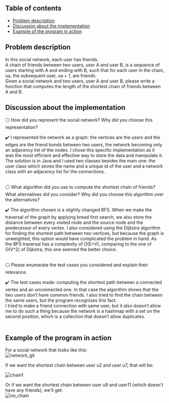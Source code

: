 ## Table of contents
* [Problem description](#problem-description)
* [Discussion about the implementation](#discussion-about-the-implementation)
* [Example of the program in action](#example-of-the-program-in-action)

## Problem description

In this social network, each user has friends. </br>
A chain of friends between two users, user A and user B, is a sequence of users starting with A and ending with B, 
such that for each user in the chain, ua, the subsequent user, ua + 1, are friends. <br>
Given a social network and two users, user A and user B, please write a function that computes the length of the shortest chain of friends between A and B. <br>

## Discussion about the implementation

:white_circle: How did you represent the social network? Why did you choose this representation? </br>

:heavy_check_mark: I represented the network as a graph: the vertices are the users and the edges are the friend bonds between two users, the network becoming only an adjacency list of the nodes. 
I chose this specific implementation as it was the most efficient and effective way to store the data and manipulate it.
The solution is in Java and I used two classes besides the main one: 
the user class which stores the name and a unique id of the user and a network class with an adjacency list for the connections. </br></br>

:white_circle:	What algorithm did you use to compute the shortest chain of friends? What alternatives did you consider? 
Why did you choose this algorithm over the alternatives? </br>

:heavy_check_mark: The algorithm chosen is a slightly changed BFS. When we make the traversal of the graph by applying bread first search, 
we also store the distance between every visited node and the source node and the predecessor of every vertex. 
I also considered using the Dijkstra algorithm for finding the shortest path between two vertices,
but because the graph is unweighted, this option would have complicated the problem in hand.
As the BFS traversal has a complexity of O(E+V), comparing to the one of O(V^2) of Dijkstra, this one seemed the better choice. </br></br>

:white_circle: Please enumerate the test cases you considered and explain their relevance. </br>

:heavy_check_mark: The test cases made: computing the shortest path between a connected vertex and an unconnected one. 
In that case the algorithm shows that the two users don’t have common friends.
I also tried to find the chain between the same users, but the program recognizes this fact.  
I tried to make a friend connection with same user, but it also doesn’t allow me to do such a
thing because the network is a hashmap with a set on the second position, which is a collection that doesn’t allow duplicates. </br></br>


## Example of the program in action

For a social network that looks like this: </br>
![network_git](https://user-images.githubusercontent.com/79217352/158605593-67a833df-f91b-4c3b-889f-77530843e615.JPG)

If we want the shortest chain between user u2 and user u7, that will be: </br>

![chain1](https://user-images.githubusercontent.com/79217352/158604298-19969e8c-cbe7-4ac2-ac73-1f9fac052652.JPG)

Or if we want the shortest chain between user u9 and user11 (which doesn't have any friends), we'll get: </br>
![no_chain](https://user-images.githubusercontent.com/79217352/158605993-bad35c0a-10e6-4064-b8cd-ae14383b6de9.JPG)



